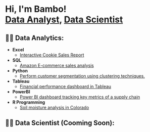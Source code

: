 <h1>Hi, I'm Bambo! <br/><a href="https://github.com/packagedata">Data Analyst</a>, <a href="https://www.linkedin.com/in/olabambooladipo/">Data Scientist</a></h1>

<h2>👨‍💻 Data Analytics:</h2>

- <b>Excel</b>
  - [Interactive Cookie Sales Report](https://github.com/packagedata/Excel-Projects/blob/main/Excel%20Interactive%20Dashboard%20for%20porfolio.xlsx)
- <b>SQL</b>
  - [Amazon E-commerce sales analysis](https://github.com/packagedata/Amazon-E-commerce-sales-analysis--SQL-Data-Analyst.git)
- <b>Python</b>
  - [Perform customer segmentation using clustering techniques.](https://github.com/packagedata/Customer-Segmentation-using-K-Means-Clustering-python---Data-Analyst-.git)
- <b>Tableau</b>
  - [Financial performance dashboard in Tableau](https://github.com/packagedata/financial-performance-dashboard-in-Tableau-Data-Analyst.git)
- <b>PowerBI</b>
  - [Power BI dashboard tracking key metrics of a supply chain](https://github.com/packagedata/Power-BI-dashboard-tracking-key-metrics-of-a-supply-chain-Power-BI-Project.git)
- <b>R Programming</b>
  - [Soil moisture analysis in Colorado](https://github.com/packagedata/Soil-moisture-analysis-in-Colorado--R-programming-Data-Analyst.git)
 
<h2>👨‍💻 Data Scientist (Cooming Soon):</h2>
 


